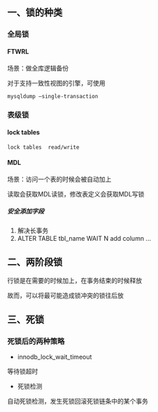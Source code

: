 ## 一、锁的种类

### 全局锁

#### FTWRL

场景：做全库逻辑备份

对于支持一致性视图的引擎，可使用

```text
mysqldump –single-transaction
```


### 表级锁

#### lock tables

```text
lock tables  read/write
```

#### MDL

场景：访问一个表的时候会被自动加上

读取会获取MDL读锁，修改表定义会获取MDL写锁

##### 安全添加字段

1. 解决长事务
2. ALTER TABLE tbl_name WAIT N add column ...

## 二、两阶段锁

行锁是在需要的时候加上，在事务结束的时候释放

故而，可以将最可能造成锁冲突的锁往后放

## 三、死锁

### 死锁后的两种策略

- innodb_lock_wait_timeout

等待锁超时

- 死锁检测

自动死锁检测，发生死锁回滚死锁链条中的某个事务










